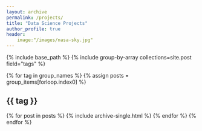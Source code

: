 ```yaml
---
layout: archive
permalink: /projects/
title: "Data Science Projects"
author_profile: true
header:
    image:"/images/nasa-sky.jpg"
---
```


{% include base_path %}
{% include group-by-array collections=site.post field="tags" %}

{% for tag in group_names %}
    {% assign posts = group_items[forloop.index0] %}
    <h2 id="{{ tag | slugfy }}" class="archive__subtitle">{{ tag }}</h2>
    {% for post in posts %}
        {% include archive-single.html %}
    {% endfor %}
{% endfor %}